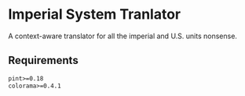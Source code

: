 # Imperial System Tranlator

A context-aware translator for all the imperial and U.S. units
nonsense.

## Requirements
```requirements.txt
pint>=0.18
colorama>=0.4.1
```
